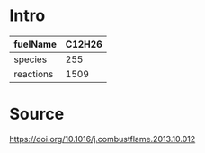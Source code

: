# Intro

| fuelName      | C12H26 |
| --------------------          | ------------------------------------------------- |
| species       | 255       |
| reactions     | 1509        |


# Source

https://doi.org/10.1016/j.combustflame.2013.10.012